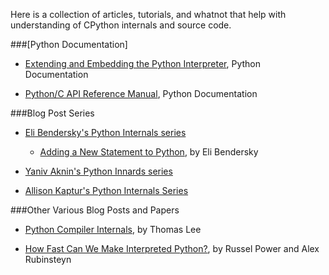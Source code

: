 Here is a collection of articles, tutorials, and whatnot that help with understanding of CPython internals and source code.

###[Python Documentation]

* [Extending and Embedding the Python Interpreter](http://docs.python.org/2.7/extending/index.html), Python Documentation

* [Python/C API Reference Manual](http://docs.python.org/2.7/c-api/index.html), Python Documentation

###Blog Post Series

* [Eli Bendersky's Python Internals series](http://eli.thegreenplace.net/category/programming/python/python-internals/)

  * [Adding a New Statement to Python](http://eli.thegreenplace.net/2010/06/30/python-internals-adding-a-new-statement-to-python/), by Eli Bendersky

* [Yaniv Aknin's Python Innards series](http://tech.blog.aknin.name/category/my-projects/pythons-innards/)

* [Allison Kaptur's Python Internals Series](http://akaptur.github.io/blog/categories/python-internals/)

###Other Various Blog Posts and Papers

* [Python Compiler Internals](http://tomlee.co/wp-content/uploads/2012/11/108_python-language-internals.pdf), by Thomas Lee

* [How Fast Can We Make Interpreted Python?](http://arxiv.org/pdf/1306.6047v2.pdf), by Russel Power and Alex Rubinsteyn

